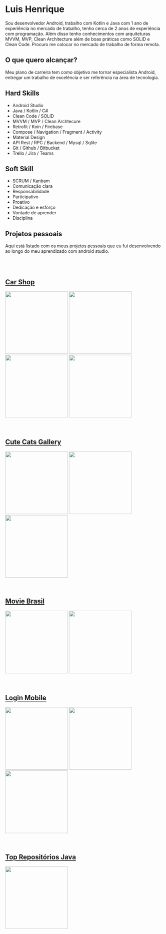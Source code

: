  # Luis Henrique

 Sou desenvolvedor Android, trabalho com Kotlin e
 Java com 1 ano de experiência no mercado de trabalho, tenho
 cerca de 2 anos de experiência com
 programação. Além disso tenho conhecimentos com arquiteturas MVVM,
 MVP, Clean Architecture além de boas
 práticas como SOLID e Clean Code.
 Procuro me colocar no mercado de
 trabalho de forma remota.

 ## O que quero alcançar? 
 Meu plano de carreira tem como objetivo me tornar especialista Android,  entregar um trabalho de excelência e ser referência na área de tecnologia.

 ## Hard Skills

 - Android Studio
 - Java / Kotlin / C#
 - Clean Code / SOLID
 - MVVM / MVP / Clean Archtecure
 - Retrofit / Koin / Firebase
 - Compose / Navigation / Fragment / Activity
 - Material Design
 - API Rest / RPC / Backend / Mysql / Sqlite
 - Git / Github / Bitbucket
 - Trello / Jira / Teams

 ## Soft Skill
 - SCRUM / Kanbam
 - Comunicação clara
 - Responsabilidade
 - Participativo
 - Proativo
 - Dedicação e esforço
 - Vontade de aprender
 - Disciplina

 ## Projetos pessoais
 Aqui está listado com os meus projetos pessoais que eu fui desenvolvendo ao longo do meu aprendizado com android studio.

 <br>
 <br>

 ## [Car Shop](https://github.com/Louiixx-h/Car-Shop)

<div>
 <img src="./images/carshop/home.png" width="200"/>
 <img src="./images/carshop/detail.png" width="200"/>
 <img src="./images/carshop/page.png" width="200"/>
 <img src="./images/carshop/sort.png" width="200"/>
</div>

 <br>
 <br>

 ## [Cute Cats Gallery](https://github.com/Louiixx-h/Cute-Cats-Gallery)
 <div>
 <img src="./images/cats/home.png" width="200"/>
 <img src="./images/cats/loading.png" width="200"/>
 <img src="./images/cats/error.png" width="200"/>
</div>
 <br>
 <br>

 ## [Movie Brasil](https://github.com/Louiixx-h/Movie-Brasil)
<div>
 <img src="./images/moviebrasil/home.png" width="200"/>
 <img src="./images/moviebrasil/home1.png" width="200"/>
</div>
 <br>
 <br>

 ## [Login Mobile](https://github.com/Louiixx-h/Login-Mobile-With-Firebase)
<div>
 <img src="./images/login/start.png" width="200"/>
 <img src="./images/login/login.png" width="200"/>
 <img src="./images/login/register.png" width="200"/>
</div>
 <br>
 <br>

 ## [Top Repositórios Java](https://github.com/Louiixx-h/top-repositorios-java)
<div>
 <img src="./images/javatop/home.png" width="200"/>
</div>

